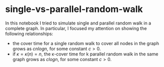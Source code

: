 # single-vs-parallel-random-walk
In this notebook I tried to simulate single and parallel random walk in a complete graph. In particular, I focused my attention on showing the following relationships:
* the cover time for a single random walk to cover all nodes in the graph grows as $cnlog n$, for some constant $c > 0$.
* if $κ = κ(n) = n$, the κ-cover time for k parallel random walk in the same graph grows as $clog n$, for some constant $c > 0$.